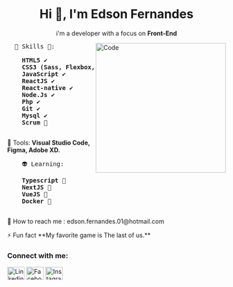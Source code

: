 
<h1 align="center">Hi 👋, I'm Edson Fernandes</h1>
<p align ="center"> i'm a developer with a focus on <strong>Front-End</strong></p>

<img src="https://e3z7c6v7.rocketcdn.me/blog/wp-content/uploads/2020/01/original-e8278705fab1f1036f26c2419edf8f0f.jpeg" height="300px" min-width="400px" max-width="300px" align="right" alt="Code">

<pre align="left">
  🦄 Skills 👊: 
  <strong>
    HTML5 ✔️
    CSS3 (Sass, Flexbox, Grid Layout, TailWind, Bootstrap) ✔️
    JavaScript ✔️
    ReactJS ✔️
    React-native ✔️
    Node.Js ✔️
    Php ✔️
    Git ✔️
    Mysql ✔️
    Scrum 👊
  </strong>
</pre>

<p align="left">
  💼 Tools: <strong>Visual Studio Code, Figma, Adobe XD.</strong>
</p>

<pre align="left">
    👽 Learning:
    <strong>
    Typescript 🥰
    NextJS 🥰
    VueJS 🥰
    Docker 🥰
    </strong>
</pre>  

<p align="left">
  💌 How to reach me : edson.fernandes.01@hotmail.com
</p>

<p align="left">
  ⚡ Fun fact **My favorite game is The last of us.**
</p>

<h3 align="left">Connect with me:</h3>

<p align="left">

<a href="https://www.linkedin.com/in/edson-fernandes-de-oliveira/" target="blank"><img align="center" src="https://cdn.jsdelivr.net/npm/simple-icons@3.0.1/icons/linkedin.svg" alt="Linkedin" height="30" width="40" /></a>
<a href="https://www.facebook.com/EdsonFernandes38/" target="blank"><img align="center" src="https://cdn.jsdelivr.net/npm/simple-icons@3.0.1/icons/facebook.svg" alt="Facebook" height="30" width="40" /></a>
<a href="https://www.instagram.com/edsonfnz/" target="blank"><img align="center" src="https://cdn.jsdelivr.net/npm/simple-icons@3.0.1/icons/instagram.svg" alt="Instagram" height="30" width="40" /></a>
</p>  
